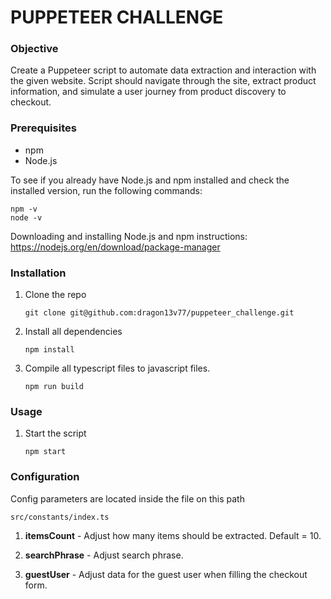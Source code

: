 # PUPPETEER CHALLENGE

### Objective

Create a Puppeteer script to automate data extraction and interaction with the given website. Script should navigate through the site, extract product information, and simulate a user journey from product discovery to checkout.

### Prerequisites

- npm
- Node.js

To see if you already have Node.js and npm installed and check the installed version, run the following commands:

    npm -v
    node -v

Downloading and installing Node.js and npm instructions: https://nodejs.org/en/download/package-manager

### Installation

1.  Clone the repo

        git clone git@github.com:dragon13v77/puppeteer_challenge.git

2.  Install all dependencies

        npm install

3.  Compile all typescript files to javascript files.

        npm run build

### Usage

1.  Start the script

        npm start

### Configuration

Config parameters are located inside the file on this path

    src/constants/index.ts

1. **itemsCount**  - Adjust how many items should be extracted. Default = 10.

2. **searchPhrase**  - Adjust search phrase.

3. **guestUser**  - Adjust data for the guest user when filling the checkout form.